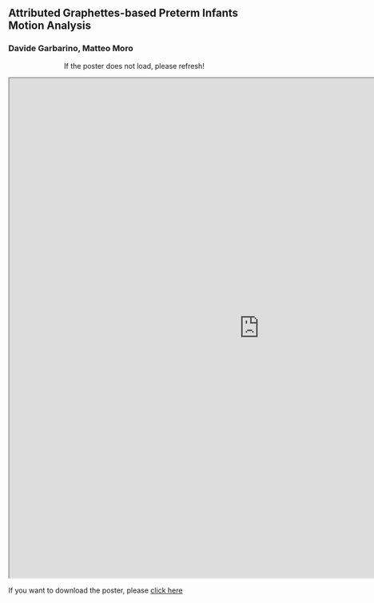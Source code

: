## Attributed Graphettes-based Preterm Infants Motion Analysis
### Davide Garbarino, Matteo Moro

<center>
  <p>If the poster does not load, please refresh!</p>
 </center>

<head>
  <!-- <iframe src="/CSW21/Poster/a0poster.pdf" width="1000" height="1000" type="application/pdf"></iframe> -->
<iframe src="https://docs.google.com/gview?embedded=true&url=https://docs-dibris.github.io/CSW21/Poster/12_Davide_Matteo.pdf" width="1000" height="1000" type="application/pdf"></iframe>

  <p>If you want to download the poster, please <a href="/CSW21/Poster/12_Davide_Matteo.pdf" download="/CSW21/Poster/12_Davide_Matteo.pdf">click here</a> </p>  
  
  
<script src="https://utteranc.es/client.js" 
repo="docs-dibris/CSW21" 
issue-term="poster12" 
theme="github-light" 
crossorigin="anonymous" 
async>
</script>

</head>

